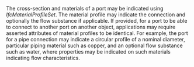 The cross-section and materials of a port may be indicated using _IfcMaterialProfileSet_. The material profile may indicate the connection and optionally the flow substance if applicable. If provided, for a port to be able to connect to another port on another object, applications may require asserted attributes of material profiles to be identical. For example, the port for a pipe connection may indicate a circular profile of a nominal diameter, particular piping material such as copper, and an optional flow substance such as water, where properties may be indicated on such materials indicating flow characteristics.